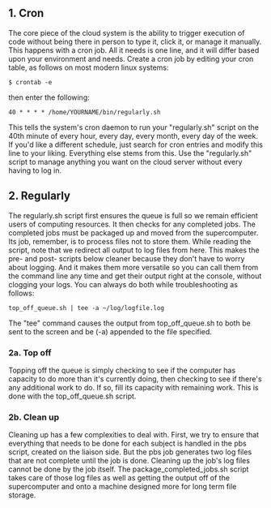## 1. Cron

The core piece of the cloud system is the ability to trigger execution of code without being there in person to type it, click it, or manage it manually. This happens with a cron job. All it needs is one line, and it will differ based upon your environment and needs.
Create a cron job by editing your cron table, as follows on most modern linux systems:

    $ crontab -e

then enter the following:

    40 * * * * /home/YOURNAME/bin/regularly.sh

This tells the system's cron daemon to run your "regularly.sh" script on the 40th minute of every hour, every day, every month, every day of the week. If you'd like a different schedule, just search for cron entries and modify this line to your liking.
Everything else stems from this. Use the "regularly.sh" script to manage anything you want on the cloud server without every having to log in.

## 2. Regularly

The regularly.sh script first ensures the queue is full so we remain efficient users of computing resources. It then checks for any completed jobs. The completed jobs must be packaged up and moved from the supercomputer. Its job, remember, is to process files not to store them. While reading the script, note that we redirect all output to log files from here. This makes the pre- and post- scripts below cleaner because they don't have to worry about logging. And it makes them more versatile so you can call them from the command line any time and get their output right at the console, without clogging your logs. You can always do both while troubleshooting as follows:

    top_off_queue.sh | tee -a ~/log/logfile.log
    
The "tee" command causes the output from top_off_queue.sh to both be sent to the screen and be (-a) appended to the file specified.

### 2a. Top off

Topping off the queue is simply checking to see if the computer has capacity to do more than it's currently doing, then checking to see if there's any additional work to do. If so, fill its capacity with remaining work. This is done with the top_off_queue.sh script.

### 2b. Clean up

Cleaning up has a few complexities to deal with. First, we try to ensure that everything that needs to be done for each subject is handled in the pbs script, created on the liaison side. But the pbs job generates two log files that are not complete until the job is done. Cleaning up the job's log files cannot be done by the job itself. The package_completed_jobs.sh script takes care of those log files as well as getting the output off of the supercomputer and onto a machine designed more for long term file storage.
